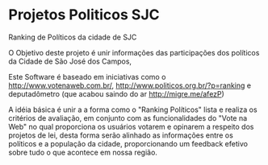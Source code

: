 Projetos Politicos SJC
================

Ranking de Políticos da cidade de SJC

O Objetivo deste projeto é unir informações das participações dos políticos da Cidade de São José dos Campos, 

Este Software é baseado em iniciativas como o http://www.votenaweb.com.br/, http://www.politicos.org.br/?p=ranking e deputadômetro (que acabou saindo do ar http://migre.me/afezP) 

A idéia básica é unir a a forma como o "Ranking Políticos" lista e realiza os critérios de avaliação, em conjunto com as funcionalidades do "Vote na Web" no qual proporciona os usuários votarem e opinarem a respeito dos projetos de lei, desta forma serão alinhado as informações entre os políticos e a população da cidade, proporcionando um feedback efetivo sobre tudo o que acontece em nossa região.